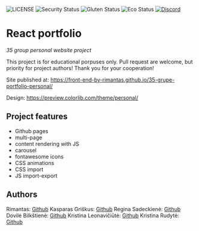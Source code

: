 ![LICENSE](https://img.shields.io/badge/license-MIT-blue.svg?style=flat-square)
![Security Status](https://img.shields.io/security-headers?label=Security&url=https%3A%2F%2Fgithub.com&style=flat-square)
![Gluten Status](https://img.shields.io/badge/Gluten-Free-green.svg)
![Eco Status](https://img.shields.io/badge/ECO-Friendly-green.svg)
[![Discord](https://discord.com/api/guilds/571393319201144843/widget.png)](https://discord.gg/dRwW4rw)

# React portfolio

_35 group personal website project_

This project is for educational porpuses only. Pull request are welcome, but priority for project authors! Thank you for your cooperation!

Site published at: https://front-end-by-rimantas.github.io/35-grupe-portfolio-personal/

Design: https://preview.colorlib.com/theme/personal/

## Project features

- Github pages
- multi-page
- content rendering with JS
- carousel
- fontawesome icons
- CSS animations
- CSS import
- JS import-export

## Authors

Rimantas: [Github](https://github.com/belauzas)
Kasparas Griškus: [Github](https://github.com/Paskanas)
Regina Sadeckienė: [Github](https://github.com/reginareg)
Dovilė Bilkštienė: [Github](https://github.com/Dovile-dote)
Kristina Leonavičiūtė: [Github](https://github.com/Kristle22)
Kristina Rudytė: [Github](https://github.com/krikri89)
